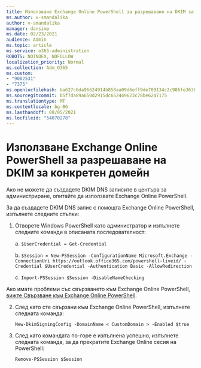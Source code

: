 ```yaml
---
title: Използване Exchange Online PowerShell за разрешаване на DKIM за конкретен домейн
ms.author: v-smandalika
author: v-smandalika
manager: dansimp
ms.date: 02/23/2021
audience: Admin
ms.topic: article
ms.service: o365-administration
ROBOTS: NOINDEX, NOFOLLOW
localization_priority: Normal
ms.collection: Adm_O365
ms.custom:
- "9002531"
- "7375"
ms.openlocfilehash: ba627c6da96624914b858aa09d6eff9de709134c2c986fe363845c5ab2b66434
ms.sourcegitcommit: b5f7da89a650d2915dc652449623c78be6247175
ms.translationtype: MT
ms.contentlocale: bg-BG
ms.lasthandoff: 08/05/2021
ms.locfileid: "54070278"
---
```

# <a name="use-exchange-online-powershell-to-enable-dkim-for-a-specific-domain"></a>Използване Exchange Online PowerShell за разрешаване на DKIM за конкретен домейн

Ако не можете да създадете DKIM DNS записите в центъра за администриране, опитайте да използвате Exchange Online PowerShell. 

За да създадете DKIM DNS запис с помощта Exchange Online PowerShell, изпълнете следните стъпки:

1. Отворете Windows PowerShell като администратор и изпълнете следните команди в описаната последователност:

    a. `$UserCredential = Get-Credential`

    b. `$Session = New-PSSession -ConfigurationName Microsoft.Exchange -ConnectionUri https://outlook.office365.com/powershell-liveid/ -Credential $UserCredential -Authentication Basic -AllowRedirection`

    c. `Import-PSSession $Session -DisableNameChecking`
    
Ако имате проблеми със свързването към Exchange Online PowerShell, [вижте Свързване към Exchange Online PowerShell](https://docs.microsoft.com/powershell/exchange/connect-to-exchange-online-powershell).

2. След като сте свързани към Exchange Online PowerShell, изпълнете следната команда:

    `New-DkimSigningConfig -DomainName < CustomDomain > -Enabled $true`

3. След като командата по-горе е изпълнена успешно, изпълнете следната команда, за да прекратите Exchange Online сесия на PowerShell:

    `Remove-PSSession $Session` 



